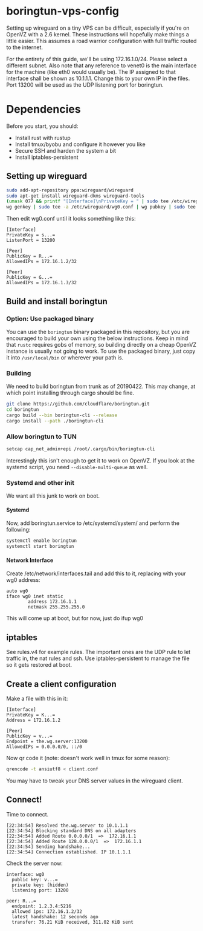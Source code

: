# boringtun-vps-config
Setting up wireguard on a tiny VPS can be difficult, especially if you're on OpenVZ with a 2.6 kernel. These instructions will hopefully make things a little easier. This assumes a road warrior configuration with full traffic routed to the internet.

For the entirety of this guide, we'll be using 172.16.1.0/24. Please select a different subnet. Also note that any reference to venet0 is the main interface for the machine (like eth0 would usually be). The IP assigned to that interface shall be shown as 10.1.1.1. Change this to your own IP in the files. Port 13200 will be used as the UDP listening port for boringtun.

# Dependencies
Before you start, you should:

* Install rust with rustup
* Install tmux/byobu and configure it however you like
* Secure SSH and harden the system a bit
* Install iptables-persistent

## Setting up wireguard

```bash
sudo add-apt-repository ppa:wireguard/wireguard
sudo apt-get install wireguard-dkms wireguard-tools
(umask 077 && printf "[Interface]\nPrivateKey = " | sudo tee /etc/wireguard/wg0.conf > /dev/null)
wg genkey | sudo tee -a /etc/wireguard/wg0.conf | wg pubkey | sudo tee /etc/wireguard/publickey
```

Then edit wg0.conf until it looks something like this:

```
[Interface]
PrivateKey = s...=
ListenPort = 13200

[Peer]
PublicKey = R...=
AllowedIPs = 172.16.1.2/32

[Peer]
PublicKey = G...=
AllowedIPs = 172.16.1.3/32
```

## Build and install boringtun
### Option: Use packaged binary

You can use the `boringtun` binary packaged in this repository, but you are encouraged to build your own using the below instructions. Keep in mind that `rustc` requires gobs of memory, so building directly on a cheap OpenVZ instance is usually not going to work. To use the packaged binary, just copy it into `/usr/local/bin` or wherever your path is.

### Building

We need to build boringtun from trunk as of 20190422. This may change, at which point installing through cargo should be fine.

```bash
git clone https://github.com/cloudflare/boringtun.git
cd boringtun
cargo build --bin boringtun-cli --release
cargo install --path ./boringtun-cli
```

### Allow boringtun to TUN

```bash
setcap cap_net_admin+epi /root/.cargo/bin/boringtun-cli
```

Interestingly this isn't enough to get it to work on OpenVZ. If you look at the systemd script, you need `--disable-multi-queue` as well.

### Systemd and other init
We want all this junk to work on boot.

#### Systemd

Now, add boringtun.service to /etc/systemd/system/ and perform the following:

```bash
systemctl enable boringtun
systemctl start boringtun
```

#### Network Interface

Create /etc/network/interfaces.tail and add this to it, replacing with your wg0 address:

```
auto wg0
iface wg0 inet static
        address 172.16.1.1
        netmask 255.255.255.0
```

This will come up at boot, but for now, just do ifup wg0

## iptables
See rules.v4 for example rules. The important ones are the UDP rule to let traffic in, the nat rules and ssh. Use iptables-persistent to manage the file so it gets restored at boot.

## Create a client configuration
Make a file with this in it:
```
[Interface]
PrivateKey = K...=
Address = 172.16.1.2

[Peer]
PublicKey = v...=
Endpoint = the.wg.server:13200
AllowedIPs = 0.0.0.0/0, ::/0
```
Now qr code it (note: doesn't work well in tmux for some reason):

```bash
qrencode -t ansiutf8 < client.conf
```

You may have to tweak your DNS server values in the wireguard client.

## Connect!
Time to connect.

```
[22:34:54] Resolved the.wg.server to 10.1.1.1
[22:34:54] Blocking standard DNS on all adapters
[22:34:54] Added Route 0.0.0.0/1  =>  172.16.1.1
[22:34:54] Added Route 128.0.0.0/1  =>  172.16.1.1
[22:34:54] Sending handshake...
[22:34:54] Connection established. IP 10.1.1.1
```

Check the server now:

```
interface: wg0
  public key: v...=
  private key: (hidden)
  listening port: 13200

peer: R...=
  endpoint: 1.2.3.4:5216
  allowed ips: 172.16.1.2/32
  latest handshake: 12 seconds ago
  transfer: 76.21 KiB received, 311.02 KiB sent
```
